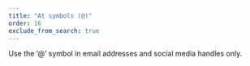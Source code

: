 ```yaml
---
title: "At symbols (@)"
order: 16
exclude_from_search: true
---
```


Use the &#8217;@&#8217; symbol in email addresses and social media handles only.

